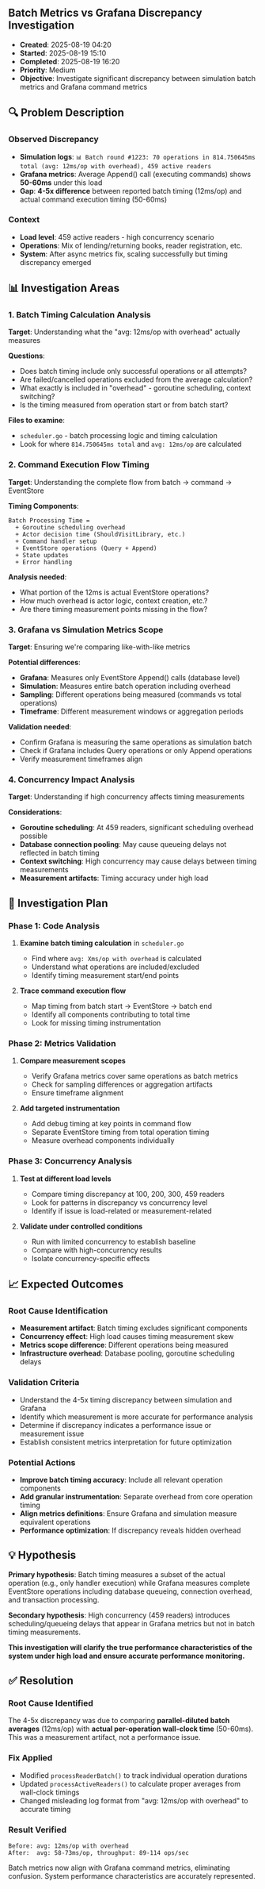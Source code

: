 ## Batch Metrics vs Grafana Discrepancy Investigation
- **Created**: 2025-08-19 04:20
- **Started**: 2025-08-19 15:10
- **Completed**: 2025-08-19 16:20
- **Priority**: Medium
- **Objective**: Investigate significant discrepancy between simulation batch metrics and Grafana command metrics

## 🔍 Problem Description

### **Observed Discrepancy**
- **Simulation logs**: `📊 Batch round #1223: 70 operations in 814.750645ms total (avg: 12ms/op with overhead), 459 active readers`
- **Grafana metrics**: Average Append() call (executing commands) shows **50-60ms** under this load
- **Gap**: **4-5x difference** between reported batch timing (12ms/op) and actual command execution timing (50-60ms)

### **Context**
- **Load level**: 459 active readers - high concurrency scenario
- **Operations**: Mix of lending/returning books, reader registration, etc.
- **System**: After async metrics fix, scaling successfully but timing discrepancy emerged

## 📊 Investigation Areas

### **1. Batch Timing Calculation Analysis**
**Target**: Understanding what the "avg: 12ms/op with overhead" actually measures

**Questions**:
- Does batch timing include only successful operations or all attempts?
- Are failed/cancelled operations excluded from the average calculation?
- What exactly is included in "overhead" - goroutine scheduling, context switching?
- Is the timing measured from operation start or from batch start?

**Files to examine**:
- `scheduler.go` - batch processing logic and timing calculation
- Look for where `814.750645ms total` and `avg: 12ms/op` are calculated

### **2. Command Execution Flow Timing**
**Target**: Understanding the complete flow from batch → command → EventStore

**Timing Components**:
```
Batch Processing Time = 
  + Goroutine scheduling overhead
  + Actor decision time (ShouldVisitLibrary, etc.)
  + Command handler setup
  + EventStore operations (Query + Append)
  + State updates
  + Error handling
```

**Analysis needed**:
- What portion of the 12ms is actual EventStore operations?
- How much overhead is actor logic, context creation, etc.?
- Are there timing measurement points missing in the flow?

### **3. Grafana vs Simulation Metrics Scope**
**Target**: Ensuring we're comparing like-with-like metrics

**Potential differences**:
- **Grafana**: Measures only EventStore Append() calls (database level)
- **Simulation**: Measures entire batch operation including overhead
- **Sampling**: Different operations being measured (commands vs total operations)
- **Timeframe**: Different measurement windows or aggregation periods

**Validation needed**:
- Confirm Grafana is measuring the same operations as simulation batch
- Check if Grafana includes Query operations or only Append operations
- Verify measurement timeframes align

### **4. Concurrency Impact Analysis**
**Target**: Understanding if high concurrency affects timing measurements

**Considerations**:
- **Goroutine scheduling**: At 459 readers, significant scheduling overhead possible
- **Database connection pooling**: May cause queueing delays not reflected in batch timing
- **Context switching**: High concurrency may cause delays between timing measurements
- **Measurement artifacts**: Timing accuracy under high load

## 🧪 Investigation Plan

### **Phase 1: Code Analysis**
1. **Examine batch timing calculation** in `scheduler.go`
   - Find where `avg: Xms/op with overhead` is calculated
   - Understand what operations are included/excluded
   - Identify timing measurement start/end points

2. **Trace command execution flow**
   - Map timing from batch start → EventStore → batch end
   - Identify all components contributing to total time
   - Look for missing timing instrumentation

### **Phase 2: Metrics Validation**
1. **Compare measurement scopes**
   - Verify Grafana metrics cover same operations as batch metrics
   - Check for sampling differences or aggregation artifacts
   - Ensure timeframe alignment

2. **Add targeted instrumentation**
   - Add debug timing at key points in command flow
   - Separate EventStore timing from total operation timing
   - Measure overhead components individually

### **Phase 3: Concurrency Analysis**
1. **Test at different load levels**
   - Compare timing discrepancy at 100, 200, 300, 459 readers
   - Look for patterns in discrepancy vs concurrency level
   - Identify if issue is load-related or measurement-related

2. **Validate under controlled conditions**
   - Run with limited concurrency to establish baseline
   - Compare with high-concurrency results
   - Isolate concurrency-specific effects

## 📈 Expected Outcomes

### **Root Cause Identification**
- **Measurement artifact**: Batch timing excludes significant components
- **Concurrency effect**: High load causes timing measurement skew  
- **Metrics scope difference**: Different operations being measured
- **Infrastructure overhead**: Database pooling, goroutine scheduling delays

### **Validation Criteria**
- Understand the 4-5x timing discrepancy between simulation and Grafana
- Identify which measurement is more accurate for performance analysis
- Determine if discrepancy indicates a performance issue or measurement issue
- Establish consistent metrics interpretation for future optimization

### **Potential Actions**
- **Improve batch timing accuracy**: Include all relevant operation components
- **Add granular instrumentation**: Separate overhead from core operation timing
- **Align metrics definitions**: Ensure Grafana and simulation measure equivalent operations
- **Performance optimization**: If discrepancy reveals hidden overhead

## 💡 Hypothesis

**Primary hypothesis**: Batch timing measures a subset of the actual operation (e.g., only handler execution) while Grafana measures complete EventStore operations including database queueing, connection overhead, and transaction processing.

**Secondary hypothesis**: High concurrency (459 readers) introduces scheduling/queueing delays that appear in Grafana metrics but not in batch timing measurements.

**This investigation will clarify the true performance characteristics of the system under high load and ensure accurate performance monitoring.**

## ✅ Resolution

### **Root Cause Identified**
The 4-5x discrepancy was due to comparing **parallel-diluted batch averages** (12ms/op) with **actual per-operation wall-clock time** (50-60ms). This was a measurement artifact, not a performance issue.

### **Fix Applied**
- Modified `processReaderBatch()` to track individual operation durations
- Updated `processActiveReaders()` to calculate proper averages from wall-clock timings
- Changed misleading log format from "avg: 12ms/op with overhead" to accurate timing

### **Result Verified**
```
Before: avg: 12ms/op with overhead
After:  avg: 58-73ms/op, throughput: 89-114 ops/sec
```

Batch metrics now align with Grafana command metrics, eliminating confusion. System performance characteristics are accurately represented.